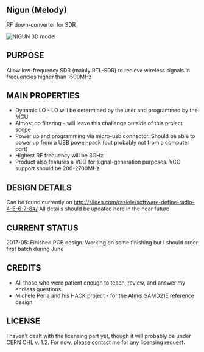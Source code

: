 ## Nigun (Melody)
RF down-converter for SDR

![NIGUN 3D model](https://github.com/raziele/Nigun/blob/master/Nigun_3d.png)

## PURPOSE
Allow low-frequency SDR (mainly RTL-SDR) to recieve wireless signals in frequencies higher than 1500MHz

## MAIN PROPERTIES
* Dynamic LO - LO will be determined by the user and programmed by the MCU
* Almost no filtering - will leave this challenge outside of this project scope
* Power up and programming via micro-usb connector. Should be able to power up from a USB power-pack (but probably not from a computer port)
* Highest RF frequency will be 3GHz
* Product also features a VCO for signal-generation purposes. VCO support should be 200-2700MHz

## DESIGN DETAILS
Can be found currently on http://slides.com/raziele/software-define-radio-4-5-6-7-8#/
All details should be updated here in the near future

## CURRENT STATUS
2017-05: Finished PCB design. Working on some finishing but I should order first batch during June

## CREDITS
* All those who were patient enough to teach, review, and answer my endless questions
* Michele Perla and his HACK project - for the Atmel SAMD21E reference design

## LICENSE
I haven't dealt with the licensing part yet, though it will probably be under CERN OHL v. 1.2.
For now, please contact me for any licensing request.
